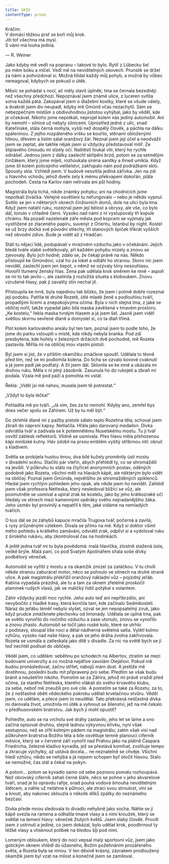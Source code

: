 ```yaml
---
title: XXIV
contentType: prose
---
```


Kráčím.  
V domácí těžkou prsť se boří můj krok.  
Jíti toť všechna má mysl.  
S vámi má touha jediná.

— R. Weiner

Jako kdyby mě vedli na popravu – takové to bylo. Rytíř z Lübecku šel po mém boku a mlčel. Vedl mě na neviditelných okovech. Prunslík se držel za námi a pohvizdoval si. Možná hlídal každý můj pohyb, a možná by vůbec nereagoval, kdybych se pokusil o útěk.

Měsíc se pohádal s nocí, ač měly slavit úplněk; tma se černala bezedněji než všechny předchozí. Nepoznával jsem známé ulice, z luceren svítila sotva každá pátá. Zakopával jsem o dlažební kostky, které se všude válely, a dvakrát jsem div neupadl, kdyby mě Gmünd včas nezachytil. Sám se nebezpečným místům s obdivuhodnou jistotou vyhýbal, jako by věděl, kde je očekávat. Nikoho jsme nepotkali, neprojel kolem nás jediný automobil. Ani by nemohl – silnice už nebyly silnicemi. Uprostřed jedné z ulic, snad Kateřinské, stála černá mohyla, vyšší než dospělý člověk, a páchla na dálku spáleninou. Z jejího rozpáleného vršku se kouřilo, stěnami obloženými hlínou, dřevem a listím sálal oranžový žár. Neznal jsem její účel a neodvážil jsem se zeptat, ale takhle nějak jsem si vždycky představoval milíř. Ze štiplavého čmoudu mi slzely oči. Naštěstí foukal vítr, který ho rychle odnášel. Jednou jsem z dálky zaslechl skřípění brzd, potom se za setmělým činžákem, který jsme míjeli, rozhoukala siréna sanitky a ihned umlkla. Když jsme šli kolem policejního velitelství, zakřupalo nám pod podrážkami sklo. Spousty skla. Vzhlédl jsem. V budově nesvítila jediná zářivka. Jen na zdi u hlavního vchodu, jehož dveře zely k mému překvapení dokořán, plála pochodeň. Cesta na Karlov nám netrvala ani půl hodiny.

Magistrála byla tichá, nikde známky pohybu; ani na chodnících jsme nepotkali živáčka. Veřejné osvětlení tu nefungovalo – nebo je někdo vypnul. Svítilo se jen v některých oknech činžovních domů, dole na ulici byla tma. Když jsem natáhl ruku, rozeznal jsem její bělost a obrysy, ale vše, co bylo dál, tonulo v chladné černi. Vysoko nad námi z ní vystupovaly tři kopule chrámu. Na pozadí nazelenalé záře města pod kopcem se vyjímaly jak vystřižené ze zlaceného papíru, suvenýr z Orientu, Istanbul by night. Kostel se už brzy dočká své původní střechy, tří stanových špiček třikrát vyšších než obvodní zdivo. Bude je vidět až z Hradčan.

Stáli tu nějací lidé, podupávali v mrazivém vzduchu jako v očekávání. Jejich bledé tváře slabě světélkovaly, při každém pohybu mizely a znovu se zjevovaly. Bylo jich hodně; zdálo se, že čekají právě na nás. Někdo přistoupil ke Gmündovi, vzal ho za loket a odtáhl ho stranou. Skoro nic jsem neviděl, zaslechl jsem jen šepot, v němž se ozývaly tóny nesouhlasu. Hovořil tlumený ženský hlas. Žena pak udělala krok směrem ke mně – aspoň se mi to tak jevilo –, ale zastínila ji rozložitá silueta s kloboukem. Znovu vzrušené hlasy, pak ji zavalitý stín nechal jít.

Přistoupila ke mně, byla najednou tak blízko, že jsem i potmě dobře rozeznal její podobu. Patřila té druhé Rozetě, útlé mladé ženě s podlouhlou tváří, propadlými lícemi a znepokojivýma očima. Byla v nich stejná tma, z jaké se obličej nořil, takže vypadal jako bílá maska zavěšená v tmavém prostoru. „Ke kostelu,“ řekla maska tvrdým hlasem a já jsem šel. Jasně jsem viděl světlou skvrnu sevřené dlaně a domyslel si, co ta dlaň třímá.

Plot kolem karlovského areálu byl ten tam, poznal jsem to podle toho, že jsme do parku vstoupili v místě, kde nikdy nebyla branka. Pod zdí presbyteria, kde hořely v železných držácích dvě pochodně, mě Rozeta zastavila. Mířila mi na obličej mou vlastní pistolí.

Byl jsem si jist, že v příštím okamžiku zmáčkne spoušť. Udělala to těsně před tím, než se mi podlomila kolena. Do ticha se ozvalo kovové cvaknutí a já jsem padl jak podťatý. A žil jsem dál. Sklonila se ke mně a ukázala mi druhou ruku. Měla v ní plný zásobník. Zasunula ho do rukojeti a zbraň mi podala. Vzala mě pod paží a pomohla mi vstát.

Řekla: „Viděl jsi mě nahou, musela jsem tě potrestat.“

„Vždyť to byla léčka!“

Pohladila mě po tváři. „Já vím, žes za to nemohl. Kdyby ano, zemřel bys dnes večer spolu se Záhirem. Už by tu měl být.“

Do zkřehlé dlaně mi z pažby pistole sálalo teplo Rozetina těla; schoval jsem zbraň do náprsní kapsy. Netlačila. Hřála jako darovaný medailon. Dívka odvrátila tvář a zadívala se k potemnělému Nuselskému mostu. Tu jí tvář osvítil záblesk reflektorů. Vlídně se usmívala. Přes hlavu měla přehozenou kápi mnišské kutny. Háv zdobil na prsou emblém vyšitý stříbrnou nití: obruč s kladivem.

Světla se probíjela hustou tmou, dva bílé kužely proměnily ústí mostu v divadelní scénu. Stačilo pár vteřin, abych přehlédl ty, co se shromáždili na jevišti. V půlkruhu tu stálo na čtyřicet anonymních postav, oděných podobně jako Rozeta, všichni měli na hlavách kápě, ale některým bylo vidět na obličej. Poznal jsem Gmünda, největšího ze shromážděných spiklenců. Hledal jsem rychlým pohledem jeho opak, ale nikde jsem ho neviděl. Zahlédl jsem však profesora Netřeska, který nesledoval blížící se vůz, ale posmutněle se usmíval a upíral zrak ke kostelu, jako by jeho krátkozraké oči hledaly ve stínech mezi kamennými opěráky svého nejnadanějšího žáka. Jeho úsměv byl provinilý a nepatřil k těm, jaké vídáme na nemladých tvářích.

O kus dál se ze záhybů kapuce mračila Trugova tvář, počerná a zavilá, s rysy zrůzněnými vztekem. Dívala se přímo na mě. Když si doktor všiml mého pohledu a krátkého zamávání, odvrátil zrak, odplivl si a vydoloval ruku z širokého rukávu, aby zkontroloval čas na hodinkách.

A ještě jedna tvář mi tu byla povědomá: malá hlavička, zlostně stažená ústa, veliké brýle. Malá paní, co pod Svatým Apolinářem sňala soše dívky podbělový věneček.

Automobil se vyřítil z mostu a na okamžik zmizel za zatáčkou. V tu chvíli někde stranou zaburácel motor, něco se pohnulo ve stínech na druhé straně ulice. A pak magistrálu překřížil oranžový nákladní vůz – pojízdný jeřáb. Kabina vypadala prázdná, ale tu a tam za oknem zřetelně proskočil plamínek rudých vlasů, jak se maličký řidič potýkal s volantem.

Záhir vždycky jezdil moc rychle. Jeho auto teď ani nepřibrzdilo, ani nevybočilo z hladké trasy, která končila tam, kde začínalo Sedmikostelí. Náraz do jeřábu téměř nebylo slyšet, ozval se jen nepopsatelný zvuk, jako když prudce zmáčknete plechovku od limonády. Udělala se úplná tma, pak se světlo vynořilo do nočního vzduchu a zase utonulo, znovu se vynořilo a znovu zhaslo. Automobil se točil jako ruské kolo, které se utrhlo z podstavy, stoupal tiše nocí a dělal nádherná světelná salta. Vylétl kolmo vzhůru, vysoko nad naše hlavy, a pak se jeho dráha zvolna zakřivovala. Rozeta se usmála a zatleskala jako dítě v divadle. Za nic na světě bych se jí teď nechtěl podívat do obličeje.

Věděl jsem, co udělám: seběhnu po schodech na Albertov, ztratím se mezi budovami univerzity a co možná nejdříve zavolám Olejářovi. Pokud mě budou pronásledovat, začnu střílet, nábojů mám dost. A jestliže mě dostihnou, poslední budu mít připravený pro sebe. Předtím se však budu bránit a neušetřím nikoho. Pomstím se za Záhira, jehož mi právě vraždí před očima, za starého Netřeska, kterého vlákali do svého krvavého klubu, za sebe, neboť mě zneužili pro své cíle. A pomstím se také za Rozetu; za to, že z nešťastné oběti vědeckého pokroku udělali krvelačnou stvůru. Věděl jsem, co udělám, a přece jsem to neudělal. Tato překrásná nešťastná dívka mi darovala život, umožnila mi útěk a vyhnout se šílenství, jež na mě čekalo v předhusovském bratrstvu. Jak bych ji mohl opustit?

Pohleďte, auto se na vrcholu své dráhy zastavilo, jeho let se láme a ono začíná opisovat druhou, stejně ladnou výkyvnou křivku, nyní však sestupnou, než se zřítí kolmým pádem na magistrálu; zatím však visí nad půlkruhem bratrstva Božího těla a bíle osvětluje temně planoucí ciferník měsíce, který se v červené záři vynořil nad Prahou jako na plátně Caspara Friedricha, železné kladivo kyvadla, jež se přestává komíhat, zvolňuje tempo a zkracuje výchylky, až ustává docela… ne neznatelně se chvěje. Všichni hledí vzhůru, nikdo se nehýbá a já nejsem schopen byť otočit hlavou. Stalo se nemožné, čas stál a čekal na pokyn.

A potom… potom se kyvadlo samo od sebe poznovu pomalu rozhoupává. Než obrovský ciferník zahalí černé šláře, něco se pohne v jeho akvarelové tváři, snad je to opravdu rafije, snad pouhá vodová šmouha neviditelným štětcem, a náhle už netáhne k půlnoci, ale ztrácí svou strnulost, vlní se a kroutí, aby nakonec sklouzla o několik dílků zpátky do neznámého bezčasí.

Dívka přede mnou sledovala to divadlo nehybně jako socha. Náhle se jí kápě svezla na ramena a odhalila tmavé vlasy a s nimi kroužek, který se světlal na temeni hlavy: věneček žlutých květů. Jsem slabý člověk. Procitl jsem z ustrnutí a jediné, co jsem dokázal, bylo udělat krok, poodhrnout ty těžké vlasy a vtisknout polibek na bledou šíji pod nimi.

Lomeným obloukem, který do noci vepsal malý sportovní vůz, jsem jako gotickým oknem vhlédl do úžasného, Božím požehnáním prozářeného světa, a Rozeta byla se mnou. V ten děsivě krásný, zázrakem prodloužený okamžik jsem byl vzat na milost a konečně jsem se zamiloval.
